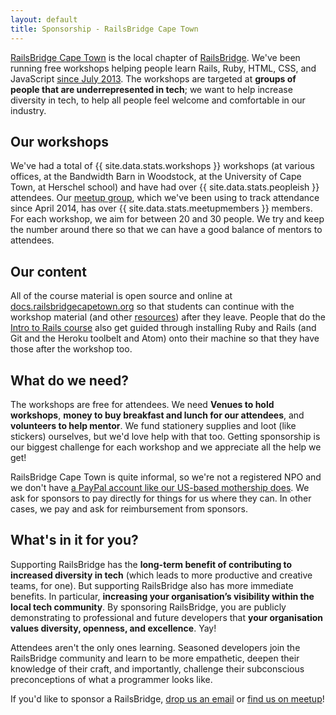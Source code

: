 ```yaml
---
layout: default
title: Sponsorship - RailsBridge Cape Town
---
```


[RailsBridge Cape Town](http://railsbridgecapetown.org/) is the local chapter of [RailsBridge](http://railsbridge.org/). We've been running free workshops helping people learn Rails, Ruby, HTML, CSS, and JavaScript [since July 2013](https://railsbridgecapetown.org/#past-events). The workshops are targeted at **groups of people that are underrepresented in tech**; we want to help increase diversity in tech, to help all people feel welcome and comfortable in our industry.

## Our workshops

We've had a total of {{ site.data.stats.workshops }} workshops (at various offices, at the Bandwidth Barn in Woodstock, at the University of Cape Town, at Herschel school) and have had over {{ site.data.stats.peopleish }} attendees. Our [meetup group](http://www.meetup.com/RailsBridge-Cape-Town/members/), which we've been using to track attendance since April 2014, has over {{ site.data.stats.meetupmembers }} members. For each workshop, we aim for between 20 and 30 people. We try and keep the number around there so that we can have a good balance of mentors to attendees.

## Our content

All of the course material is open source and online at [docs.railsbridgecapetown.org](https://docs.railsbridgecapetown.org/docs/) so that students can continue with the workshop material (and other [resources](https://railsbridgecapetown.org/resources.html)) after they leave. People that do the [Intro to Rails course](https://docs.railsbridgecapetown.org/intro-to-rails/) also get guided through installing Ruby and Rails (and Git and the Heroku toolbelt and Atom) onto their machine so that they have those after the workshop too.

## What do we need?

The workshops are free for attendees. We need **Venues to hold workshops**, **money to buy breakfast and lunch for our attendees**, and **volunteers to help mentor**. We fund stationery supplies and loot (like stickers) ourselves, but we'd love help with that too. Getting sponsorship is our biggest challenge for each workshop and we appreciate all the help we get!

RailsBridge Cape Town is quite informal, so we're not a registered NPO and we don't have [a PayPal account like our US-based mothership does](http://railsbridge.org/help/donate). We ask for sponsors to pay directly for things for us where they can. In other cases, we pay and ask for reimbursement from sponsors.

## What's in it for you?

Supporting RailsBridge has the **long-term benefit of contributing to increased diversity in tech** (which leads to more productive and creative teams, for one). But supporting RailsBridge also has more immediate benefits. In particular, **increasing your organisation’s visibility within the local tech community**. By sponsoring RailsBridge, you are publicly demonstrating to professional and future developers that **your organisation values diversity, openness, and excellence**. Yay!

Attendees aren't the only ones learning. Seasoned developers join the RailsBridge community and learn to be more empathetic, deepen their knowledge of their craft, and importantly, challenge their subconscious preconceptions of what a programmer looks like.

If you'd like to sponsor a RailsBridge, [drop us an email](mailto:hello@railsbridgecapetown.org?subject=Sponsorship) or [find us on meetup](https://www.meetup.com/RailsBridge-Cape-Town/members/?op=leaders)!
